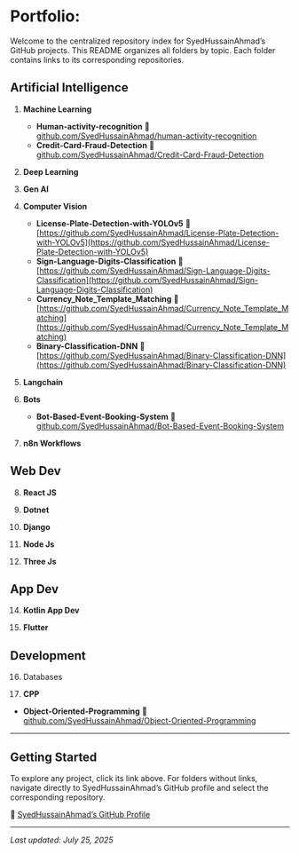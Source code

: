 # Portfolio:

Welcome to the centralized repository index for SyedHussainAhmad’s GitHub projects. This README organizes all folders by topic. Each folder contains links to its corresponding repositories.

**Artificial Intelligence**
---
1. **Machine Learning**

   * **Human-activity-recognition**
     🔗 [github.com/SyedHussainAhmad/human-activity-recognition](https://github.com/SyedHussainAhmad/human-activity-recognition)
   * **Credit-Card-Fraud-Detection**
     🔗 [github.com/SyedHussainAhmad/Credit-Card-Fraud-Detection](https://github.com/SyedHussainAhmad/Credit-Card-Fraud-Detection)

2. **Deep Learning**

3. **Gen AI**

4. **Computer Vision**

   * **License-Plate-Detection-with-YOLOv5**
     🔗 [https://github.com/SyedHussainAhmad/License-Plate-Detection-with-YOLOv5](https://github.com/SyedHussainAhmad/License-Plate-Detection-with-YOLOv5)
   * **Sign-Language-Digits-Classification**
     🔗 [https://github.com/SyedHussainAhmad/Sign-Language-Digits-Classification](https://github.com/SyedHussainAhmad/Sign-Language-Digits-Classification)
   * **Currency_Note_Template_Matching**
     🔗 [https://github.com/SyedHussainAhmad/Currency_Note_Template_Matching](https://github.com/SyedHussainAhmad/Currency_Note_Template_Matching)
   * **Binary-Classification-DNN**
     🔗 [https://github.com/SyedHussainAhmad/Binary-Classification-DNN](https://github.com/SyedHussainAhmad/Binary-Classification-DNN)
     
5. **Langchain**

6. **Bots**

   * **Bot-Based-Event-Booking-System**
     🔗 [github.com/SyedHussainAhmad/Bot-Based-Event-Booking-System](https://github.com/SyedHussainAhmad/Bot-Based-Event-Booking-System)

7. **n8n Workflows**

**Web Dev**
---
8. **React JS**

10. **Dotnet**

11. **Django**

12. **Node Js**

13. **Three Js**

**App Dev**
---
14. **Kotlin App Dev**

15. **Flutter**

**Development**
---
16. Databases

17. **CPP**

   * **Object-Oriented-Programming**
     🔗 [github.com/SyedHussainAhmad/Object-Oriented-Programming](https://github.com/SyedHussainAhmad/Object-Oriented-Programming)

---

## Getting Started

To explore any project, click its link above. For folders without links, navigate directly to SyedHussainAhmad’s GitHub profile and select the corresponding repository.

🔗 [SyedHussainAhmad’s GitHub Profile](https://github.com/SyedHussainAhmad)

---

*Last updated: July 25, 2025*
